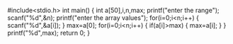 #include<stdio.h>
int main()
{
int a[50],i,n,max;
printf("enter the range");
scanf("%d",&n);
printf("enter the array values");
for(i=0;i<n;i++)
{
scanf("%d",&a[i]);
}
max=a[0];
for(i=0;i<n;i++)
{
if(a[i]>max)
{
max=a[i];
}
}
printf("%d",max); return 0;
}
